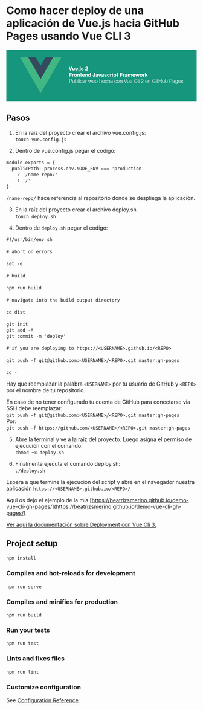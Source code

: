 # Como hacer deploy de una aplicación de Vue.js hacia GitHub Pages usando Vue CLI 3

![demo-vue-cli-gh-pages gh-pages](https://github.com/beatrizsmerino/demo-vue-cli-gh-pages/blob/master/documentation/images/demo-vue-cli-gh-pages.jpg)

## Pasos

1. En la raíz del proyecto crear el archivo vue.config.js:  
   `touch vue.config.js`

2. Dentro de vue.config.js pegar el codigo:

```
module.exports = {
  publicPath: process.env.NODE_ENV === 'production'
    ? '/name-repo/'
    : '/'
}
```

`/name-repo/` hace referencia al repositorio donde se despliega la aplicación.

3. En la raíz del proyecto crear el archivo deploy.sh  
   `touch deploy.sh`

4. Dentro de `deploy.sh` pegar el codigo:

```
#!/usr/bin/env sh

# abort on errors

set -e

# build

npm run build

# navigate into the build output directory

cd dist

git init
git add -A
git commit -m 'deploy'

# if you are deploying to https://<USERNAME>.github.io/<REPO>

git push -f git@github.com:<USERNAME>/<REPO>.git master:gh-pages

cd -
```

Hay que reemplazar la palabra `<USERNAME>` por tu usuario de GitHub y `<REPO>` por el nombre de tu repositorio.

En caso de no tener configurado tu cuenta de GitHub para conectarse via SSH debe reemplazar:  
`git push -f git@github.com:<USERNAME>/<REPO>.git master:gh-pages`  
Por:  
`git push -f https://github.com/<USERNAME>/<REPO>.git master:gh-pages`

5. Abre la terminal y ve a la raíz del proyecto. Luego asigna el permiso de ejecución con el comando:  
   `chmod +x deploy.sh`

6. Finalmente ejecuta el comando deploy.sh:  
   `./deploy.sh`

Espera a que termine la ejecución del script y abre en el navegador nuestra aplicación
`https://<USERNAME>.github.io/<REPO>/`

Aqui os dejo el ejemplo de la mia [https://beatrizsmerino.github.io/demo-vue-cli-gh-pages/](https://beatrizsmerino.github.io/demo-vue-cli-gh-pages/)

[Ver aqui la documentación sobre Deployment con Vue Cli 3.](https://cli.vuejs.org/guide/deployment.html#github-pages)

## Project setup

```
npm install
```

### Compiles and hot-reloads for development

```
npm run serve
```

### Compiles and minifies for production

```
npm run build
```

### Run your tests

```
npm run test
```

### Lints and fixes files

```
npm run lint
```

### Customize configuration

See [Configuration Reference](https://cli.vuejs.org/config/).
